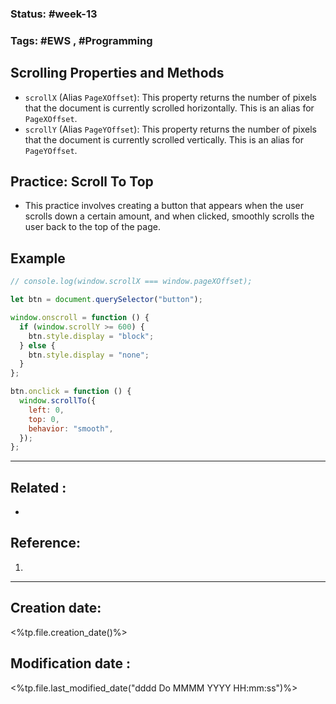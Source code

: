 
### Status: #week-13

### Tags: #EWS  , #Programming 



## Scrolling Properties and Methods
- `scrollX` (Alias `PageXOffset`): This property returns the number of pixels that the document is currently scrolled horizontally. This is an alias for `PageXOffset`.
- `scrollY` (Alias `PageYOffset`): This property returns the number of pixels that the document is currently scrolled vertically. This is an alias for `PageYOffset`.

## Practice: Scroll To Top
- This practice involves creating a button that appears when the user scrolls down a certain amount, and when clicked, smoothly scrolls the user back to the top of the page.

## Example

```javascript
// console.log(window.scrollX === window.pageXOffset);

let btn = document.querySelector("button");

window.onscroll = function () {
  if (window.scrollY >= 600) {
    btn.style.display = "block";
  } else {
    btn.style.display = "none";
  }
};

btn.onclick = function () {
  window.scrollTo({
    left: 0,
    top: 0,
    behavior: "smooth",
  });
};

````



______________________________________________________________________


## Related : 

- 

## Reference: 

1.  


---

  ## Creation date: 
  
  <%tp.file.creation_date()%> 
  
  
   ## Modification date :
   
   <%tp.file.last_modified_date("dddd Do MMMM YYYY HH:mm:ss")%>